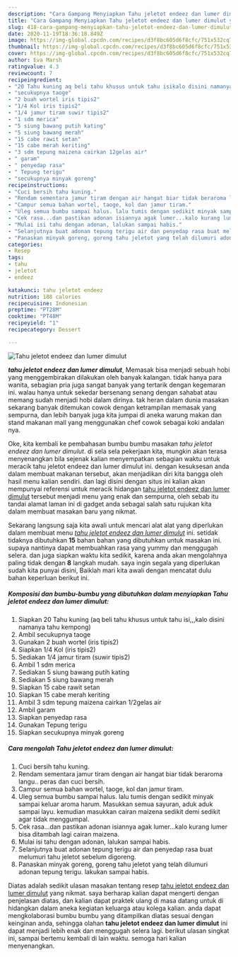 ```yaml
---
description: "Cara Gampang Menyiapkan Tahu jeletot endeez dan lumer dimulut yang simpel"
title: "Cara Gampang Menyiapkan Tahu jeletot endeez dan lumer dimulut yang simpel"
slug: 418-cara-gampang-menyiapkan-tahu-jeletot-endeez-dan-lumer-dimulut-yang-simpel
date: 2020-11-19T18:36:18.849Z
image: https://img-global.cpcdn.com/recipes/d3f8bc605d6f8cfc/751x532cq70/tahu-jeletot-endeez-dan-lumer-dimulut-foto-resep-utama.jpg
thumbnail: https://img-global.cpcdn.com/recipes/d3f8bc605d6f8cfc/751x532cq70/tahu-jeletot-endeez-dan-lumer-dimulut-foto-resep-utama.jpg
cover: https://img-global.cpcdn.com/recipes/d3f8bc605d6f8cfc/751x532cq70/tahu-jeletot-endeez-dan-lumer-dimulut-foto-resep-utama.jpg
author: Eva Marsh
ratingvalue: 4.3
reviewcount: 7
recipeingredient:
- "20 Tahu kuning aq beli tahu khusus untuk tahu isikalo disini namanya tahu kempong"
- "secukupnya taoge"
- "2 buah wortel iris tipis2"
- "1/4 Kol iris tipis2"
- "1/4 jamur tiram suwir tipis2"
- "1 sdm merica"
- "5 siung bawang putih kating"
- "5 siung bawang merah"
- "15 cabe rawit setan"
- "15 cabe merah keriting"
- "3 sdm tepung maizena cairkan 12gelas air"
- " garam"
- " penyedap rasa"
- " Tepung terigu"
- "secukupnya minyak goreng"
recipeinstructions:
- "Cuci bersih tahu kuning."
- "Rendam sementara jamur tiram dengan air hangat biar tidak beraroma langu.. peras dan cuci bersih."
- "Campur semua bahan wortel, taoge, kol dan jamur tiram."
- "Uleg semua bumbu sampai halus. lalu tumis dengan sedikit minyak sampai keluar aroma harum. Masukkan semua sayuran, aduk aduk sampai layu. kemudian masukkan cairan maizena sedikit demi sedikit agar tidak menggumpal."
- "Cek rasa...dan pastikan adonan isiannya agak lumer...kalo kurang lumer bisa ditambah lagi cairan maizena."
- "Mulai isi tahu dengan adonan, lalukan sampai habis."
- "Selanjutnya buat adonan tepung terigu air dan penyedap rasa buat melumuri tahu jeletot sebelum digoreng."
- "Panaskan minyak goreng, goreng tahu jeletot yang telah dilumuri adonan tepung terigu. lakukan sampai habis."
categories:
- Resep
tags:
- tahu
- jeletot
- endeez

katakunci: tahu jeletot endeez 
nutrition: 188 calories
recipecuisine: Indonesian
preptime: "PT28M"
cooktime: "PT48M"
recipeyield: "1"
recipecategory: Dessert

---
```



![Tahu jeletot endeez dan lumer dimulut](https://img-global.cpcdn.com/recipes/d3f8bc605d6f8cfc/751x532cq70/tahu-jeletot-endeez-dan-lumer-dimulut-foto-resep-utama.jpg)

<b><i>tahu jeletot endeez dan lumer dimulut</i></b>, Memasak bisa menjadi sebuah hobi yang menggembirakan dilakukan oleh banyak kalangan. tidak hanya para wanita, sebagian pria juga sangat banyak yang tertarik dengan kegemaran ini. walau hanya untuk sekedar bersenang senang dengan sahabat atau memang sudah menjadi hobi dalam dirinya. tak heran dalam dunia masakan sekarang banyak ditemukan cowok dengan ketrampilan memasak yang sempurna, dan lebih banyak juga kita jumpai di aneka warung makan dan stand makanan mall yang menggunakan chef cowok sebagai koki andalan nya.

Oke, kita kembali ke pembahasan bumbu bumbu masakan <i>tahu jeletot endeez dan lumer dimulut</i>. di sela sela pekerjaan kita, mungkin akan terasa menyenangkan bila sejenak kalian menyempatkan sebagian waktu untuk meracik tahu jeletot endeez dan lumer dimulut ini. dengan kesuksesan anda dalam membuat makanan tersebut, akan menjadikan diri kita bangga oleh hasil menu kalian sendiri. dan lagi disini dengan situs ini kalian akan mempunyai referensi untuk meracik hidangan <u>tahu jeletot endeez dan lumer dimulut</u> tersebut menjadi menu yang enak dan sempurna, oleh sebab itu tandai alamat laman ini di gadget anda sebagai salah satu rujukan kita dalam membuat masakan baru yang nikmat.




Sekarang langsung saja kita awali untuk mencari alat alat yang diperlukan dalam membuat menu <u><i>tahu jeletot endeez dan lumer dimulut</i></u> ini. setidak tidaknya dibutuhkan <b>15</b> bahan bahan yang dibutuhkan untuk masakan ini. supaya nantinya dapat membuahkan rasa yang yummy dan menggugah selera. dan juga siapkan waktu kita sedikit, karena anda akan mengolahnya paling tidak dengan <b>8</b> langkah mudah. saya ingin segala yang diperlukan sudah kita punyai disini, Baiklah mari kita awali dengan mencatat dulu bahan keperluan berikut ini.

<!--inarticleads1-->

##### Komposisi dan bumbu-bumbu yang dibutuhkan dalam menyiapkan Tahu jeletot endeez dan lumer dimulut:

1. Siapkan 20 Tahu kuning (aq beli tahu khusus untuk tahu isi,,,kalo disini namanya tahu kempong)
1. Ambil secukupnya taoge
1. Gunakan 2 buah wortel (iris tipis2)
1. Siapkan 1/4 Kol (iris tipis2)
1. Sediakan 1/4 jamur tiram (suwir tipis2)
1. Ambil 1 sdm merica
1. Sediakan 5 siung bawang putih kating
1. Sediakan 5 siung bawang merah
1. Siapkan 15 cabe rawit setan
1. Siapkan 15 cabe merah keriting
1. Ambil 3 sdm tepung maizena cairkan 1/2gelas air
1. Ambil  garam
1. Siapkan  penyedap rasa
1. Gunakan  Tepung terigu
1. Siapkan secukupnya minyak goreng




<!--inarticleads2-->

##### Cara mengolah Tahu jeletot endeez dan lumer dimulut:

1. Cuci bersih tahu kuning.
1. Rendam sementara jamur tiram dengan air hangat biar tidak beraroma langu.. peras dan cuci bersih.
1. Campur semua bahan wortel, taoge, kol dan jamur tiram.
1. Uleg semua bumbu sampai halus. lalu tumis dengan sedikit minyak sampai keluar aroma harum. Masukkan semua sayuran, aduk aduk sampai layu. kemudian masukkan cairan maizena sedikit demi sedikit agar tidak menggumpal.
1. Cek rasa...dan pastikan adonan isiannya agak lumer...kalo kurang lumer bisa ditambah lagi cairan maizena.
1. Mulai isi tahu dengan adonan, lalukan sampai habis.
1. Selanjutnya buat adonan tepung terigu air dan penyedap rasa buat melumuri tahu jeletot sebelum digoreng.
1. Panaskan minyak goreng, goreng tahu jeletot yang telah dilumuri adonan tepung terigu. lakukan sampai habis.




Diatas adalah sedikit ulasan masakan tentang resep <u>tahu jeletot endeez dan lumer dimulut</u> yang nikmat. saya berharap kalian dapat mengerti dengan penjelasan diatas, dan kalian dapat praktek ulang di masa datang untuk di hidangkan dalam aneka kegiatan keluarga atau kolega kalian. anda dapat mengkolaborasi bumbu bumbu yang ditampilkan diatas sesuai dengan keinginan anda, sehingga olahan <b>tahu jeletot endeez dan lumer dimulut</b> ini dapat menjadi lebih enak dan menggugah selera lagi. berikut ulasan singkat ini, sampai bertemu kembali di lain waktu. semoga hari kalian menyenangkan.
